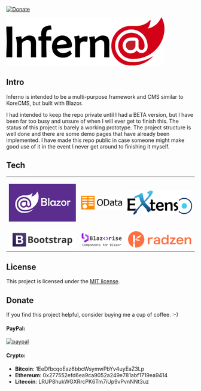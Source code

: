 [![Donate](https://img.shields.io/badge/Donate-PayPal-green.svg)](https://www.paypal.com/cgi-bin/webscr?cmd=_donations&business=gordon_matt%40live%2ecom&lc=AU&currency_code=AUD&bn=PP%2dDonationsBF%3abtn_donateCC_LG%2egif%3aNonHosted)

![Inferno CMS](https://github.com/gordon-matt/Inferno/raw/master/InfernoCMS/wwwroot/img/logo.png)

## Intro
Inferno is intended to be a multi-purpose framework and CMS similar to KoreCMS, but built with Blazor.

I had intended to keep the repo private until I had a BETA version, but I have been far too busy and unsure of when I will ever get to finish this. The status of this project is barely a working prototype. The project structure is well done and there are some demo pages that have already been implemented. I have made this repo public in case someone might make good use of it in the event I never get around to finishing it myself.

## Tech

| | | |
| :---: | :---: | :---: |
|[<br />![.NET Core](https://github.com/gordon-matt/Inferno/raw/master/_SolutionItems/Logos/Blazor.jpg) ](https://dotnet.microsoft.com/en-us/apps/aspnet/web-apps/blazor)|[<br />![Web API OData](https://github.com/gordon-matt/Inferno/raw/master/_SolutionItems/Logos/OData.png) ](https://github.com/OData/WebApi)|[<br />![Extenso](https://github.com/gordon-matt/Inferno/raw/master/_SolutionItems/Logos/Extenso.png) ](https://github.com/gordon-matt/Extenso)|
| [<br />![Bootstrap](https://github.com/gordon-matt/Inferno/raw/master/_SolutionItems/Logos/Bootstrap.jpg) ](http://getbootstrap.com/)|[<br />![Blazorise](https://github.com/gordon-matt/Inferno/raw/master/_SolutionItems/Logos/Blazorise.png) ](https://blazorise.com/)|[<br />![Radzen](https://github.com/gordon-matt/Inferno/raw/master/_SolutionItems/Logos/Radzen.png) ](https://blazor.radzen.com/)

## License

This project is licensed under the [MIT license](LICENSE.txt).

## Donate
If you find this project helpful, consider buying me a cup of coffee.  :-)

#### PayPal:

[![paypal](https://www.paypalobjects.com/en_US/i/btn/btn_donateCC_LG.gif)](https://www.paypal.com/cgi-bin/webscr?cmd=_donations&business=gordon_matt%40live%2ecom&lc=AU&currency_code=AUD&bn=PP%2dDonationsBF%3abtn_donateCC_LG%2egif%3aNonHosted)

#### Crypto:
- **Bitcoin**: 1EeDfbcqoEaz6bbcWsymwPbYv4uyEaZ3Lp
- **Ethereum**: 0x277552efd6ea9ca9052a249e781abf1719ea9414
- **Litecoin**: LRUP8hukWGXRrcPK6Tm7iUp9vPvnNNt3uz
